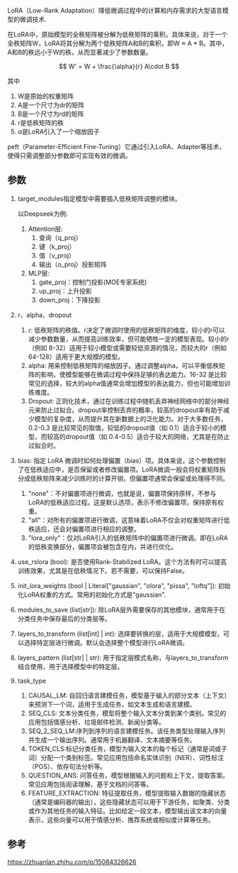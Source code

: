 
LoRA（Low-Rank Adaptation）降低微调过程中的计算和内存需求的大型语言模型的微调技术.

在LoRA中，原始模型的全秩矩阵被分解为低秩矩阵的乘积。具体来说，对于一个全秩矩阵W，LoRA将其分解为两个低秩矩阵A和B的乘积，即W ≈ A * B。其中，A和B的秩远小于W的秩，从而显著减少了参数数量。


$$
W' = W + \frac{\alpha}{r} A\cdot B
$$

其中
1. W是原始的权重矩阵
2. A是一个尺寸为dr的矩阵
3. B是一个尺寸为rd的矩阵
4. r是低秩矩阵的秩
5. $\alpha$是LoRA引入了一个缩放因子


peft（Parameter-Efficient Fine-Tuning）它通过引入LoRA、Adapter等技术，使得只需调整部分参数即可实现有效的微调。


## 参数

1. target_modules指定模型中需要插入低秩矩阵调整的模块。

    以Deepseek为例:
    
    1. Attention层: 
        1. 查询（q_proj）
        2. 键（k_proj）
        3. 值（v_proj）
        4. 输出（o_proj）投影矩阵
    2. MLP层: 
        1. gate_proj：控制门投影(MOE专家系统)
        2. up_proj：上升投影 
        3. down_proj：下降投影 

2. r、alpha、dropout
    1. r: 低秩矩阵的秩值。r决定了微调时使用的低秩矩阵的维度，较小的r可以减少参数数量，从而提高训练效率，但可能牺牲一定的模型表现。较小的r（例如 8-32）适用于较小模型或需要较低资源的情况，而较大的r（例如 64-128）适用于更大规模的模型。
    2. alpha: 用来控制低秩矩阵的缩放因子。通过调整alpha，可以平衡低秩矩阵的影响，使模型能够在微调过程中保持足够的表达能力。16-32 是比较常见的选择，较大的alpha值通常会增加模型的表达能力，但也可能增加训练难度。
    3. Dropout: 正则化技术，通过在训练过程中随机丢弃神经网络中的部分神经元来防止过拟合。dropout率控制丢弃的概率，较高的dropout率有助于减少模型的复杂度，从而提升其在新数据上的泛化能力。对于大多数任务，0.2-0.3 是比较常见的取值，较低的dropout值（如 0.1）适合于较小的模型，而较高的dropout值（如 0.4-0.5）适合于较大的网络，尤其是在防止过拟合时。

3. bias: 指定 LoRA 微调时如何处理偏置（bias）项。具体来说，这个参数控制了在低秩适应中，是否保留或者修改偏置项。LoRA微调一般会将权重矩阵拆分成低秩矩阵来减少训练时的计算开销，但偏置项通常会保留或处理得不同。

    1. "none"：不对偏置项进行微调，也就是说，偏置项保持原样，不参与LoRA的低秩适应过程。这是默认选项，表示不修改偏置项，保持原有权重。
    2. "all"：对所有的偏置项进行微调，这意味着LoRA不仅会对权重矩阵进行低秩适应，还会对偏置项进行相应的调整。
    3. "lora_only"：仅对LoRA引入的低秩矩阵中的偏置项进行微调。即在LoRA的低秩变换部分，偏置项会被包含在内，并进行优化。

4. use_rslora (bool): 是否使用Rank-Stabilized LoRA。这个方法有时可以提高训练效果，尤其是在低秩情况下。若不需要，可以保持False。

5. init_lora_weights (bool | Literal["gaussian", "olora", "pissa", "loftq"]): 初始化LoRA权重的方式。常用的初始化方式是"gaussian".

6. modules_to_save (list[str]): 除LoRA层外需要保存的其他模块，通常用于在分类任务中保存最后的分类层等。

7. layers_to_transform (list[int] | int): 选择要转换的层，适用于大规模模型，可以选择特定层进行微调。默认会选择整个模型进行LoRA微调。

8. layers_pattern (list[str] | str): 用于指定层模式名称，与layers_to_transform结合使用，用于选择模型中的特定层。

3. task_type
    1. CAUSAL_LM: 自回归语言建模任务，模型基于输入的部分文本（上下文）来预测下一个词，适用于生成任务，如文本生成和语言建模。
    2. SEQ_CLS: 文本分类任务，模型将整个输入文本分类到某个类别。常见的应用包括情感分析、垃圾邮件检测、新闻分类等。
    3. SEQ_2_SEQ_LM:序列到序列的语言建模任务。该任务类型处理输入序列并生成一个输出序列。通常用于机器翻译、文本摘要等任务。
    4. TOKEN_CLS:标记分类任务，模型为输入文本的每个标记（通常是词或子词）分配一个类别标签。常见应用包括命名实体识别（NER）、词性标注（POS）、依存句法分析等。
    5. QUESTION_ANS: 问答任务，模型根据输入的问题和上下文，提取答案。常见应用包括阅读理解、基于文档的问答等。
    6. FEATURE_EXTRACTION: 特征提取任务，模型提取输入数据的隐藏状态（通常是编码器的输出），这些隐藏状态可以用于下游任务，如聚类、分类或作为其他任务的输入特征。比如给定一段文本，模型输出该文本的向量表示，这些向量可以用于情感分析、推荐系统或相似度计算等任务。


## 参考

https://zhuanlan.zhihu.com/p/15084326626